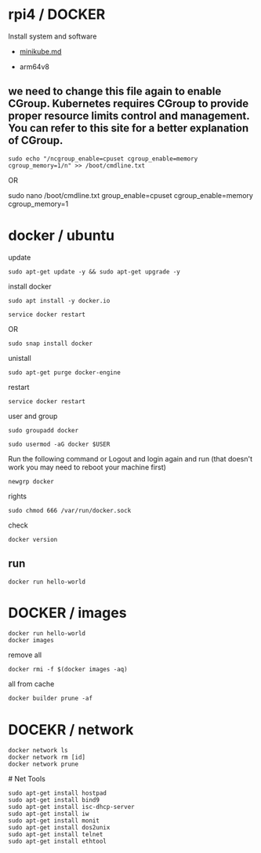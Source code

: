 # rpi4 / DOCKER
Install system and software 

+ [minikube.md](minikube.md)

+ arm64v8

## we need to change this file again to enable CGroup. Kubernetes requires CGroup to provide proper resource limits control and management. You can refer to this site for a better explanation of CGroup.

    sudo echo "/ncgroup_enable=cpuset cgroup_enable=memory cgroup_memory=1/n" >> /boot/cmdline.txt

OR

sudo nano /boot/cmdline.txt
group_enable=cpuset cgroup_enable=memory cgroup_memory=1



# docker / ubuntu

update

    sudo apt-get update -y && sudo apt-get upgrade -y

install docker

    sudo apt install -y docker.io
    
    service docker restart


OR

    sudo snap install docker

unistall

    sudo apt-get purge docker-engine

restart

    service docker restart
    
user and group 

    sudo groupadd docker

    sudo usermod -aG docker $USER


Run the following command or Logout and login again and run (that doesn't work you may need to reboot your machine first)

    newgrp docker


rights

    sudo chmod 666 /var/run/docker.sock

check

    docker version



## run

    docker run hello-world

# DOCKER / images

    docker run hello-world
    docker images

remove all

    docker rmi -f $(docker images -aq)
 
all from cache

    docker builder prune -af
    

# DOCEKR / network


    docker network ls
    docker network rm [id]
    docker network prune
    

# Net Tools

    sudo apt-get install hostpad
    sudo apt-get install bind9
    sudo apt-get install isc-dhcp-server
    sudo apt-get install iw
    sudo apt-get install monit
    sudo apt-get install dos2unix
    sudo apt-get install telnet
    sudo apt-get install ethtool
  
